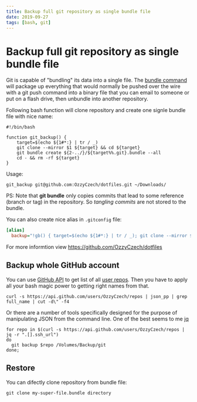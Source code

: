 ```yaml
---
title: Backup full git repository as single bundle file
date: 2019-09-27
tags: [bash, git]
---
```


# Backup full git repository as single bundle file

Git is capable of "bundling" its data into a single file. The [bundle command](https://git-scm.com/docs/git-bundle) 
will package up everything that would normally be pushed over the wire with a git push command 
into a binary file that you can email to someone or put on a flash drive,
then unbundle into another repository.

Following bash function will clone repository and create one 
signle bundle file with nice name:

```shell script
#!/bin/bash

function git_backup() {	
	target=$(echo ${1#*:} | tr / _)		
	git clone --mirror $1 ${target} && cd ${target}
	git bundle create ${2-../}/${target%%.git}.bundle --all
	cd - && rm -rf ${target}
}
```

Usage:

```
git_backup git@github.com:OzzyCzech/dotfiles.git ~/Downloads/
```

PS: Note that **git bundle** only copies commits that lead to some reference 
(branch or tag) in the repository. So *tangling commits* are not stored 
to the bundle.

You can also create nice alias in `.gitconfig` file:

```ini
[alias]
  backup="!gb() { target=$(echo ${1#*:} | tr / _); git clone --mirror $1 ${target} && cd ${target}; git bundle create ${2-../}/${target%%.git}.bundle --all; cd - && rm -rf ${target}; }; gb"
```

For more informtion view https://github.com/OzzyCzech/dotfiles


## Backup whole GitHub account

You can use [GitHub API](https://developer.github.com/v3/repos/) to get list of all [user repos](https://api.github.com/users/OzzyCzech/repos).
Then you have to apply all your bash magic power to getting right names from that.

```shell script
curl -s https://api.github.com/users/OzzyCzech/repos | json_pp | grep full_name | cut -d\" -f4
```

Or there are a number of tools specifically designed for the purpose of manipulating JSON from the command line. 
One of the best seems to me [jq](https://stedolan.github.io/jq/)

```shell script
for repo in $(curl -s https://api.github.com/users/OzzyCzech/repos | jq -r ".[].ssh_url")
do  
  git backup $repo /Volumes/Backup/git
done;
```

## Restore

You can difectly clone repository from bundle file:

```shell script
git clone my-super-file.bundle directory
```

